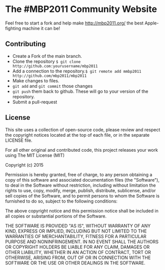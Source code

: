 # The #MBP2011 Community Website

Feel free to start a fork and help make http://mbp2011.org/ the best Apple-fighting machine it can be!

## Contributing
* Create a Fork of the main branch.
* Clone the repository `$ git clone http://github.com:yourusername/mbp2011`
* Add a connection to the repository.`$ git remote add mmbp2011 http://github.com/mbp2011/mbp2011`
* Make changes to files.
* `git add` and `git commit` those changes
* `git push` them back to github. These will go to your version of the repository.
* Submit a pull-request

## License
This site uses a collection of open-source code, please review and respect the copyright notices located at the top of each file, or in the separate LICENSE file.

For all other original and contributed code, this project releases your work using The MIT License (MIT)

Copyright (c) 2015

Permission is hereby granted, free of charge, to any person obtaining a copy
of this software and associated documentation files (the "Software"), to deal
in the Software without restriction, including without limitation the rights
to use, copy, modify, merge, publish, distribute, sublicense, and/or sell
copies of the Software, and to permit persons to whom the Software is
furnished to do so, subject to the following conditions:

The above copyright notice and this permission notice shall be included in all
copies or substantial portions of the Software.

THE SOFTWARE IS PROVIDED "AS IS", WITHOUT WARRANTY OF ANY KIND, EXPRESS OR
IMPLIED, INCLUDING BUT NOT LIMITED TO THE WARRANTIES OF MERCHANTABILITY,
FITNESS FOR A PARTICULAR PURPOSE AND NONINFRINGEMENT. IN NO EVENT SHALL THE
AUTHORS OR COPYRIGHT HOLDERS BE LIABLE FOR ANY CLAIM, DAMAGES OR OTHER
LIABILITY, WHETHER IN AN ACTION OF CONTRACT, TORT OR OTHERWISE, ARISING FROM,
OUT OF OR IN CONNECTION WITH THE SOFTWARE OR THE USE OR OTHER DEALINGS IN THE
SOFTWARE.
